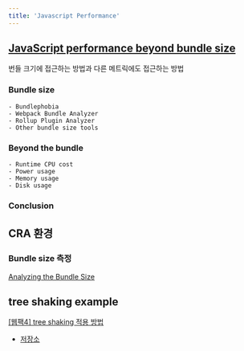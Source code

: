 ```yaml
---
title: 'Javascript Performance'
---
```


## [JavaScript performance beyond bundle size](https://nolanlawson.com/2021/02/23/javascript-performance-beyond-bundle-size/)

번들 크기에 접근하는 방법과 다른 메트릭에도 접근하는 방법

### Bundle size

    - Bundlephobia
    - Webpack Bundle Analyzer
    - Rollup Plugin Analyzer
    - Other bundle size tools

### Beyond the bundle

    - Runtime CPU cost
    - Power usage
    - Memory usage
    - Disk usage

### Conclusion

## CRA 환경

### Bundle size 측정

[Analyzing the Bundle Size](https://create-react-app.dev/docs/analyzing-the-bundle-size/)

## tree shaking example

[[웹팩4] tree shaking 적용 방법](https://min9nim.github.io/2018/08/tree-shaking/)

-   [저장소](https://github.com/min9nim/tree-shaking-example)
